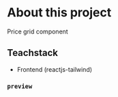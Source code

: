 # About this project

Price grid component
## Teachstack

- Frontend (reactjs-tailwind)

### `preview`


